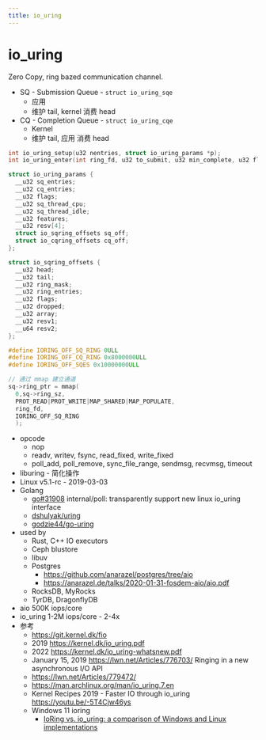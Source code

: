 ```yaml
---
title: io_uring
---
```


# io_uring

Zero Copy, ring bazed communication channel.

- SQ - Submission Queue - `struct io_uring_sqe`
  - 应用
  - 维护 tail, kernel 消费 head
- CQ - Completion Queue - `struct io_uring_cqe`
  - Kernel
  - 维护 tail, 应用 消费 head

```c
int io_uring_setup(u32 nentries, struct io_uring_params *p);
int io_uring_enter(int ring_fd, u32 to_submit, u32 min_complete, u32 flags, sigset_t *sigset);

struct io_uring_params {
  __u32 sq_entries;
  __u32 cq_entries;
  __u32 flags;
  __u32 sq_thread_cpu;
  __u32 sq_thread_idle;
  __u32 features;
  __u32 resv[4];
  struct io_sqring_offsets sq_off;
  struct io_cqring_offsets cq_off;
};

struct io_sqring_offsets {
  __u32 head;
  __u32 tail;
  __u32 ring_mask;
  __u32 ring_entries;
  __u32 flags;
  __u32 dropped;
  __u32 array;
  __u32 resv1;
  __u64 resv2;
};

#define IORING_OFF_SQ_RING 0ULL
#define IORING_OFF_CQ_RING 0x8000000ULL
#define IORING_OFF_SQES 0x10000000ULL

// 通过 mmap 建立通道
sq->ring_ptr = mmap(
  0,sq->ring_sz,
  PROT_READ|PROT_WRITE|MAP_SHARED|MAP_POPULATE,
  ring_fd,
  IORING_OFF_SQ_RING
  );
```

- opcode
  - nop
  - readv, writev, fsync, read_fixed, write_fixed
  - poll_add, poll_remove, sync_file_range, sendmsg, recvmsg, timeout
- liburing - 简化操作
- Linux v5.1-rc - 2019-03-03
- Golang
  - [go#31908](https://github.com/golang/go/issues/31908)
    internal/poll: transparently support new linux io_uring interface
  - [dshulyak/uring](https://github.com/dshulyak/uring)
  - [godzie44/go-uring](https://github.com/godzie44/go-uring)
- used by
  - Rust, C++ IO executors
  - Ceph blustore
  - libuv
  - Postgres
    - https://github.com/anarazel/postgres/tree/aio
    - https://anarazel.de/talks/2020-01-31-fosdem-aio/aio.pdf
  - RocksDB, MyRocks
  - TyrDB, DragonflyDB
- aio 500K iops/core
- io_uring 1-2M iops/core - 2-4x
- 参考
  - https://git.kernel.dk/fio
  - 2019 https://kernel.dk/io_uring.pdf
  - 2022 https://kernel.dk/io_uring-whatsnew.pdf
  - January 15, 2019 https://lwn.net/Articles/776703/
    Ringing in a new asynchronous I/O API
  - https://lwn.net/Articles/779472/
  - https://man.archlinux.org/man/io_uring.7.en
  - Kernel Recipes 2019 - Faster IO through io_uring https://youtu.be/-5T4Cjw46ys
  - Windows 11 ioring
    - [IoRing vs. io_uring: a comparison of Windows and Linux implementations](https://windows-internals.com/ioring-vs-io_uring-a-comparison-of-windows-and-linux-implementations/)

